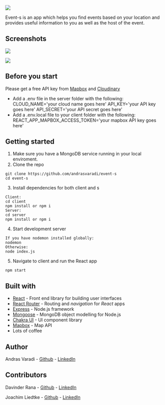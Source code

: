 

![](https://res.cloudinary.com/dujun1hoe/image/upload/c_scale,w_204/v1617381223/event-s/1_z5v09c.png)


Event-s is an app which helps you find events based on your location and provides useful information to you as well as the host of the event.

## Screenshots

![](https://res.cloudinary.com/dujun1hoe/image/upload/v1617380242/event-s/Lavender_Just_Launched_Instagram_Post_clgiwf.jpg)

![](https://res.cloudinary.com/dujun1hoe/image/upload/v1617380242/event-s/Launch_Day_Instagram_Template_usor6c.jpg)

## Before you start

Please get a free API key from [Mapbox](https://www.mapbox.com) and [Cloudinary](https://cloudinary.com/homepage-2)

- Add a .env file in the server folder with the following:
CLOUD_NAME='your cloud name goes here'
API_KEY='your API key goes here'
API_SECRET='your API secret goes here'
- Add a .env.local file to your client folder with the following:
REACT_APP_MAPBOX_ACCESS_TOKEN='your mapbox API key goes here'

## Getting started

1. Make sure you have a MongoDB service running in your local enviroment.
2. Clone the repo

```
git clone https://github.com/andrasvaradi/event-s
cd event-s
```

3. Install dependencies for both client and s

```
Client:
cd client
npm install or npm i
Server:
cd server
npm install or npm i
```

4. Start development server

```
If you have nodemon installed globally:
nodemon
Otherwise:
node index.js
```

5. Navigate to client and run the React app

```
npm start
```




## Built with

* [React](https://reactjs.org) - Front end library for building user interfaces
* [React Router](https://reactrouter.com) - Routing and *navigation* for *React* apps
* [Express](https://expressjs.com) - Node.js framework
* [Mongoose](https://mongoosejs.com) - MongoDB object modelling for Node.js
* [Chakra UI](https://chakra-ui.com) - UI component library
* [Mapbox](https://www.mapbox.com) - Map API
* Lots of coffee



## Author

Andras Varadi - [Github](https://github.com/andrasvaradi) - [LinkedIn](www.linkedin.com/in/andrasvaradi)



## Contributors

Davinder Rana - [Github](https://github.com/VinRanana) - [LinkedIn](https://www.linkedin.com/in/davinder-rana/)

Joachim Liedtke - [Github](https://github.com/JoachimLi) - [LinkedIn](https://www.linkedin.com/in/joachim-liedtke/)

